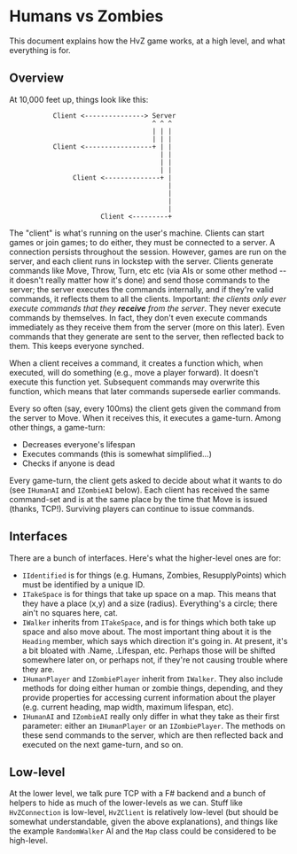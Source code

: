 Humans vs Zombies==============This document explains how the HvZ game works, at a high level, and what everything is for.Overview-------------At 10,000 feet up, things look like this:               Client <---------------> Server                                        ^ ^ ^                                        | | |                                        | | |               Client <-----------------+ | |                                          | |                                          | |                                          | |                    Client <--------------+ |                                            |                                            |                                            |                                            |                           Client <---------+The "client" is what's running on the user's machine.  Clients can start games or join games; to do either, they must be connected to a server.  A connection persists throughout the session.  However, games are run on the server, and each client runs in lockstep with the server.  Clients generate commands like Move, Throw, Turn, etc etc (via AIs or some other method -- it doesn't really matter how it's done) and send those commands to the server; the server executes the commands internally, and if they're valid commands, it reflects them to all the clients.  Important: *the clients only ever execute commands that they **receive** from the server*.  They never execute commands by themselves.  In fact, they don't even execute commands immediately as they receive them from the server (more on this later).  Even commands that they generate are sent to the server, then reflected back to them.  This keeps everyone synched.When a client receives a command, it creates a function which, when executed, will do something (e.g., move a player forward).  It doesn't execute this function yet.  Subsequent commands may overwrite this function, which means that later commands supersede earlier commands.Every so often (say, every 100ms) the client gets given the command from the server to Move.  When it receives this, it executes a game-turn.  Among other things, a game-turn:- Decreases everyone's lifespan- Executes commands (this is somewhat simplified...)- Checks if anyone is deadEvery game-turn, the client gets asked to decide about what it wants to do (see `IHumanAI` and `IZombieAI` below).  Each client has received the same command-set and is at the same place by the time that Move is issued (thanks, TCP!).  Surviving players can continue to issue commands.Interfaces--------There are a bunch of interfaces.  Here's what the higher-level ones are for:- `IIdentified` is for things (e.g. Humans, Zombies, ResupplyPoints) which must be identified by a unique ID.- `ITakeSpace` is for things that take up space on a map.  This means that they have a place (x,y) and a size (radius).  Everything's a circle; there ain't no squares here, cat.- `IWalker` inherits from `ITakeSpace`, and is for things which both take up space and also move about.  The most important thing about it is the `Heading` member, which says which direction it's going in.  At present, it's a bit bloated with .Name, .Lifespan, etc.  Perhaps those will be shifted somewhere later on, or perhaps not, if they're not causing trouble where they are.- `IHumanPlayer` and `IZombiePlayer` inherit from `IWalker`.  They also include methods for doing either human or zombie things, depending, and they provide properties for accessing current information about the player (e.g. current heading, map width, maximum lifespan, etc).- `IHumanAI` and `IZombieAI` really only differ in what they take as their first parameter: either an `IHumanPlayer` or an `IZombiePlayer`.  The methods on these send commands to the server, which are then reflected back and executed on the next game-turn, and so on.Low-level---------At the lower level, we talk pure TCP with a F# backend and a bunch of helpers to hide as much of the lower-levels as we can.  Stuff like `HvZConnection` is low-level, `HvZClient` is relatively low-level (but should be somewhat understandable, given the above explanations), and things like the example `RandomWalker` AI and the `Map` class could be considered to be high-level.